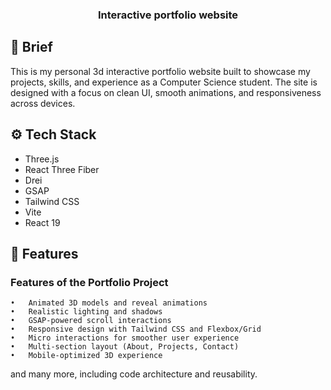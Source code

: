 <div align="center">
  <h3 align="center">Interactive portfolio website</h3>
</div>



## <a name="brief">🤖 Brief</a>

This is my personal 3d interactive portfolio website built to showcase my projects, skills, and experience as a Computer Science student. The site is designed with a focus on clean UI, smooth animations, and responsiveness across devices.

## <a name="tech-stack">⚙️ Tech Stack</a>

- Three.js
- React Three Fiber
- Drei
- GSAP
- Tailwind CSS
- Vite
- React 19

## <a name="features">🔋 Features</a>

### Features of the Portfolio Project

	•	Animated 3D models and reveal animations
	•	Realistic lighting and shadows
	•	GSAP-powered scroll interactions
	•	Responsive design with Tailwind CSS and Flexbox/Grid
	•	Micro interactions for smoother user experience
	•	Multi-section layout (About, Projects, Contact)
	•	Mobile-optimized 3D experience


and many more, including code architecture and reusability.
